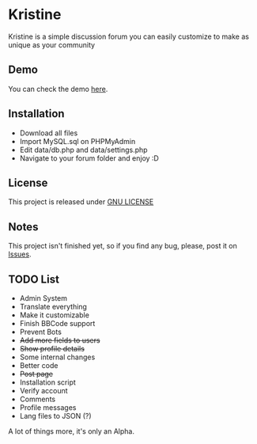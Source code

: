 # Kristine
Kristine is a simple discussion forum you can easily customize to make as unique as your community<br>

## Demo
You can check the demo [here](http://dev.projectalpha.es/kristine).

## Installation
- Download all files
- Import MySQL.sql on PHPMyAdmin
- Edit data/db.php and data/settings.php
- Navigate to your forum folder and enjoy :D

## License
This project is released under [GNU LICENSE](https://github.com/cadox8/Kristine/blob/master/LICENSE)

## Notes
This project isn't finished yet, so if you find any bug, please, post it on [Issues](https://github.com/cadox8/Kristine/issues).

## TODO List
- Admin System
- Translate everything
- Make it customizable
- Finish BBCode support
- Prevent Bots
- <s>Add more fields to users</s>
- <s>Show profile details</s>
- Some internal changes
- Better code
- <s>Post page</s>
- Installation script
- Verify account
- Comments
- Profile messages
- Lang files to JSON (?)

A lot of things more, it's only an Alpha.
